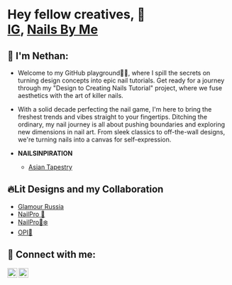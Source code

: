 <h1>Hey fellow creatives, 👋 <br/><a href="https://www.instagram.com/nailsbynethan/?hl=en">IG</a>, <a href="https://www.tiktok.com/@nailsbynethan?_t=8hPhooN9MOU&_r=1">Nails By Me</a> </h1>

<h2>🌈 I'm Nethan:</h2>

- Welcome to my GitHub playground🎨💅, where I spill the secrets on turning design concepts into epic nail tutorials. Get ready for a journey through my "Design to Creating Nails Tutorial" project, where we fuse aesthetics with the art of killer nails.
- With a solid decade perfecting the nail game, I'm here to bring the freshest trends and vibes straight to your fingertips. Ditching the ordinary, my nail journey is all about pushing boundaries and exploring new dimensions in nail art. From sleek classics to off-the-wall designs, we're turning nails into a canvas for self-expression.

- <b>NAILSINPIRATION</b>
  - [Asian Tapestry](https://nailpro.texterity.com/nailpro/may_2022/MobilePagedReplica.action?pm=1&folio=18#pg21)

<h2> 🔥Lit Designs and my Collaboration</h2>

- [Glamour Russia](https://www.instagram.com/p/CNVEmSUlo5g/)
- [NailPro 🦋](https://www.instagram.com/p/CPvJ9K6hQRa/)
- [NailPro🎄❄️](https://www.instagram.com/p/CXycQJQLKp3/)
- [OPI💅](https://www.instagram.com/p/Ch5zuEaDpOS/?img_index=1)

<h2> 🤙 Connect with me:</h2>

[<img align="left" alt="JoshMadakor | LinkedIn" width="22px" src="https://cdn.jsdelivr.net/npm/simple-icons@v3/icons/tiktok.svg" />][linkedin]
[<img align="left" alt="JoshMadakor | Instagram" width="22px" src="https://cdn.jsdelivr.net/npm/simple-icons@v3/icons/instagram.svg" />][instagram]

[instagram]: https://www.instagram.com/nailsbynethan/?hl=en
[linkedin]: https://www.tiktok.com/@nailsbynethan?_t=8hPhooN9MOU&_r=1


<!--
**nailsbynethan/nailsbynethan** is a ✨ _special_ ✨ repository because its `README.md` (this file) appears on your GitHub profile.

Here are some ideas to get you started:

- 🔭 I’m currently working on ...
- 🌱 I’m currently learning ...
- 👯 I’m looking to collaborate on ...
- 🤔 I’m looking for help with ...
- 💬 Ask me about ...
- 📫 How to reach me: ...
- 😄 Pronouns: ...
- ⚡ Fun fact: ...
-->
